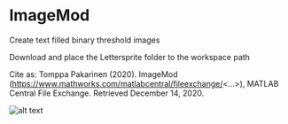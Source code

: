# ImageMod
Create text filled binary threshold images

Download and place the Lettersprite folder to the workspace path

Cite as: Tomppa Pakarinen (2020). ImageMod (https://www.mathworks.com/matlabcentral/fileexchange/<...>), MATLAB Central File Exchange. Retrieved December 14, 2020.

![alt text](https://github.com/[TPakar]/[ImageMod]/blob/[main]/Imagemod%20example.JPG?raw=true)

